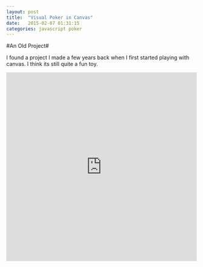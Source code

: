 ```yaml
---
layout: post
title:  "Visual Poker in Canvas"
date:   2015-02-07 01:31:15
categories: javascript poker
---
```


#An Old Project#

I found a project I made a few years back when I first started playing with canvas. I think its still quite a fun toy.

<iframe width="100%" height="500" src="http://jsfiddle.net/haveacigaro/zj9fpgxt/embedded/result,js,html,css" allowfullscreen="allowfullscreen" frameborder="0"></iframe>
